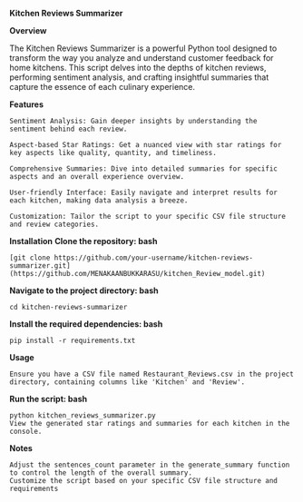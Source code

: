 **Kitchen Reviews Summarizer**

**Overview**


The Kitchen Reviews Summarizer is a powerful Python tool designed to transform the way you analyze and understand customer feedback for home kitchens. This script delves into the depths of kitchen reviews, performing sentiment analysis, and crafting insightful summaries that capture the essence of each culinary experience.

**Features**

    Sentiment Analysis: Gain deeper insights by understanding the sentiment behind each review.
    
    Aspect-based Star Ratings: Get a nuanced view with star ratings for key aspects like quality, quantity, and timeliness.
    
    Comprehensive Summaries: Dive into detailed summaries for specific aspects and an overall experience overview.
    
    User-friendly Interface: Easily navigate and interpret results for each kitchen, making data analysis a breeze.
    
    Customization: Tailor the script to your specific CSV file structure and review categories.


**Installation**
**Clone the repository:
bash**
   
    [git clone https://github.com/your-username/kitchen-reviews-summarizer.git](https://github.com/MENAKAANBUKKARASU/kitchen_Review_model.git)

    
**Navigate to the project directory:
bash**

    cd kitchen-reviews-summarizer

    
**Install the required dependencies:
bash**

    pip install -r requirements.txt

    
**Usage**
   
    Ensure you have a CSV file named Restaurant_Reviews.csv in the project directory, containing columns like 'Kitchen' and 'Review'.

    
**Run the script:
bash**
    
    python kitchen_reviews_summarizer.py
    View the generated star ratings and summaries for each kitchen in the console.

    
**Notes**
    
    Adjust the sentences_count parameter in the generate_summary function to control the length of the overall summary.
    Customize the script based on your specific CSV file structure and requirements
